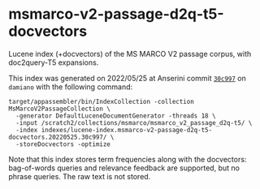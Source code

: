 # msmarco-v2-passage-d2q-t5-docvectors

Lucene index (+docvectors) of the MS MARCO V2 passage corpus, with doc2query-T5 expansions.

This index was generated on 2022/05/25 at Anserini commit [`30c997`](https://github.com/castorini/anserini/commit/30c9974f495a06c94d576d0e9c2c5861515e0e19) on `damiano` with the following command:

```
target/appassembler/bin/IndexCollection -collection MsMarcoV2PassageCollection \
  -generator DefaultLuceneDocumentGenerator -threads 18 \
  -input /scratch2/collections/msmarco/msmarco_v2_passage_d2q-t5/ \
  -index indexes/lucene-index.msmarco-v2-passage-d2q-t5-docvectors.20220525.30c997/ \
  -storeDocvectors -optimize
```

Note that this index stores term frequencies along with the docvectors: bag-of-words queries and relevance feedback are supported, but no phrase queries.
The raw text is not stored.
